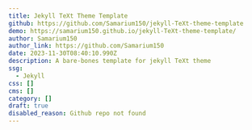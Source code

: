 ```yaml
---
title: Jekyll TeXt Theme Template
github: https://github.com/Samarium150/jekyll-TeXt-theme-template
demo: https://samarium150.github.io/jekyll-TeXt-theme-template/
author: Samarium150
author_link: https://github.com/Samarium150
date: 2023-11-30T08:40:10.990Z
description: A bare-bones template for jekyll TeXt theme
ssg:
  - Jekyll
css: []
cms: []
category: []
draft: true
disabled_reason: Github repo not found
---
```

